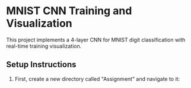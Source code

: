# MNIST CNN Training and Visualization

This project implements a 4-layer CNN for MNIST digit classification with real-time training visualization.

## Setup Instructions

1. First, create a new directory called "Assignment" and navigate to it:

